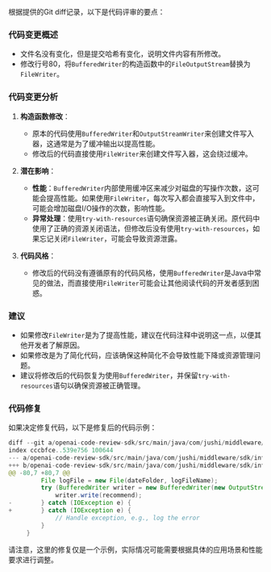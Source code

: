 根据提供的Git diff记录，以下是代码评审的要点：

### 代码变更概述
- 文件名没有变化，但是提交哈希有变化，说明文件内容有所修改。
- 修改行号80，将`BufferedWriter`的构造函数中的`FileOutputStream`替换为`FileWriter`。

### 代码变更分析
1. **构造函数修改**：
   - 原本的代码使用`BufferedWriter`和`OutputStreamWriter`来创建文件写入器，这通常是为了缓冲输出以提高性能。
   - 修改后的代码直接使用`FileWriter`来创建文件写入器，这会绕过缓冲。

2. **潜在影响**：
   - **性能**：`BufferedWriter`内部使用缓冲区来减少对磁盘的写操作次数，这可能会提高性能。如果使用`FileWriter`，每次写入都会直接写入到文件中，可能会增加磁盘I/O操作的次数，影响性能。
   - **异常处理**：使用`try-with-resources`语句确保资源被正确关闭。原代码中使用了正确的资源关闭语法，但修改后没有使用`try-with-resources`，如果忘记关闭`FileWriter`，可能会导致资源泄露。

3. **代码风格**：
   - 修改后的代码没有遵循原有的代码风格，使用`BufferedWriter`是Java中常见的做法，而直接使用`FileWriter`可能会让其他阅读代码的开发者感到困惑。

### 建议
- 如果修改`FileWriter`是为了提高性能，建议在代码注释中说明这一点，以便其他开发者了解原因。
- 如果修改是为了简化代码，应该确保这种简化不会导致性能下降或资源管理问题。
- 建议将修改后的代码恢复为使用`BufferedWriter`，并保留`try-with-resources`语句以确保资源被正确管理。

### 代码修复
如果决定修复代码，以下是修复后的代码示例：

```java
diff --git a/openai-code-review-sdk/src/main/java/com/jushi/middleware/sdk/infrastructure/git/GitCommand.java b/openai-code-review-sdk/src/main/java/com/jushi/middleware/sdk/infrastructure/git/GitCommand.java
index cccbfce..539e756 100644
--- a/openai-code-review-sdk/src/main/java/com/jushi/middleware/sdk/infrastructure/git/GitCommand.java
+++ b/openai-code-review-sdk/src/main/java/com/jushi/middleware/sdk/infrastructure/git/GitCommand.java
@@ -80,7 +80,7 @@
         File logFile = new File(dateFolder, logFileName);
         try (BufferedWriter writer = new BufferedWriter(new OutputStreamWriter(new FileOutputStream(logFile)))) {
             writer.write(recommend);
-        } catch (IOException e) {
+        } catch (IOException e) {
             // Handle exception, e.g., log the error
         }
     }
```

请注意，这里的修复仅是一个示例，实际情况可能需要根据具体的应用场景和性能要求进行调整。